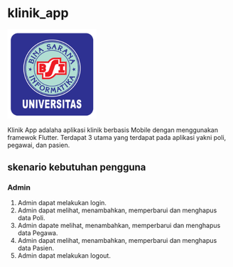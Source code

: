 # klinik_app

<img src="assets/img/logo_ubsi.png" width="200px"><br>

Klinik App adalaha aplikasi klinik berbasis Mobile dengan menggunakan framewok Flutter. Terdapat 3 utama yang terdapat pada aplikasi yakni poli, pegawai, dan pasien.

## skenario kebutuhan pengguna
### Admin

<ol>
    <li>Admin dapat melakukan login.</li>
    <li>Admin dapat melihat, menambahkan, memperbarui dan menghapus data Poli.</li>
    <li>Admin dapate melihat, menambahkan, memperbarui dan menghapus data Pegawa.</li>
    <li>Admin dapat melihat, menambahkan, memperbarui dan menghapus data Pasien.</li>
    <li>Admin dapat melakukan logout.</li>
</ol>

###